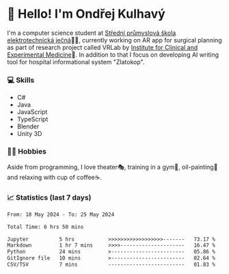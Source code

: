 # 👋 Hello! I'm Ondřej Kulhavý

I'm a computer science student at [Střední průmyslová škola elektrotechnická ječná](https://www.spsejecna.cz/)👨‍🎓, currently working on AR app for surgical planning as part of research project called VRLab by [Institute for Clinical and Experimental Medicine](https://www.ikem.cz/en/)🏥.
In addition to that I focus on developing AI writing tool for hospital informational system "Zlatokop".

### 💻 Skills
- C#
- Java
- JavaScript
- TypeScript
- Blender
- Unity 3D

### 🏋️‍♂️ Hobbies

Aside from programming, I love theater🎭, training in a gym💪, oil-painting🎨 and relaxing with cup of coffee☕.
### 📈 Statistics (last 7 days)
<!--START_SECTION:waka-->

```txt
From: 18 May 2024 - To: 25 May 2024

Total Time: 6 hrs 50 mins

Jupyter          5 hrs           >>>>>>>>>>>>>>>>>>-------   73.17 %
Markdown         1 hr 7 mins     >>>>---------------------   16.47 %
Python           24 mins         >------------------------   05.86 %
GitIgnore file   10 mins         >------------------------   02.64 %
CSV/TSV          7 mins          -------------------------   01.83 %
```

<!--END_SECTION:waka-->



